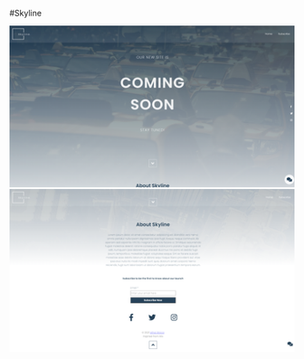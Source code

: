 #Skyline


<img src="../img/Screenshot%20(101).png" alt="Picture 1 site">
<img src="../img/Screenshot%20(102).png" alt="Picture 2 site">

